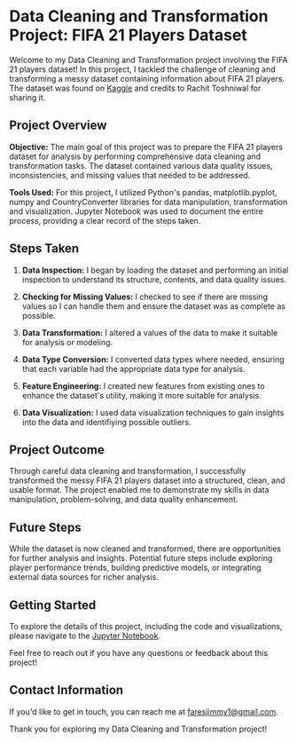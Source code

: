 # Data Cleaning and Transformation Project: FIFA 21 Players Dataset

Welcome to my Data Cleaning and Transformation project involving the FIFA 21 players dataset! In this project, I tackled the challenge of cleaning and transforming a messy dataset containing information about FIFA 21 players. The dataset was found on [Kaggle](https://www.kaggle.com/datasets/yagunnersya/fifa-21-messy-raw-dataset-for-cleaning-exploring) and credits to Rachit Toshniwal for sharing it.

## Project Overview

**Objective:** The main goal of this project was to prepare the FIFA 21 players dataset for analysis by performing comprehensive data cleaning and transformation tasks. The dataset contained various data quality issues, inconsistencies, and missing values that needed to be addressed.

**Tools Used:** For this project, I utilized Python's pandas, matplotlib.pyplot, numpy and CountryConverter libraries for data manipulation, transformation and visualization. Jupyter Notebook was used to document the entire process, providing a clear record of the steps taken.

## Steps Taken

1. **Data Inspection:** I began by loading the dataset and performing an initial inspection to understand its structure, contents, and data quality issues.

2. **Checking for Missing Values:** I checked to see if there are missing values so I can handle them and ensure the dataset was as complete as possible.

3. **Data Transformation:** I altered a values of the data to make it suitable for analysis or modeling.

4. **Data Type Conversion:** I converted data types where needed, ensuring that each variable had the appropriate data type for analysis.

7. **Feature Engineering:** I created new features from existing ones to enhance the dataset's utility, making it more suitable for analysis.

8. **Data Visualization:** I used data visualization techniques to gain insights into the data and identifiying possible outliers.

## Project Outcome

Through careful data cleaning and transformation, I successfully transformed the messy FIFA 21 players dataset into a structured, clean, and usable format. The project enabled me to demonstrate my skills in data manipulation, problem-solving, and data quality enhancement.

## Future Steps

While the dataset is now cleaned and transformed, there are opportunities for further analysis and insights. Potential future steps include exploring player performance trends, building predictive models, or integrating external data sources for richer analysis.

## Getting Started

To explore the details of this project, including the code and visualizations, please navigate to the [Jupyter Notebook](fifa21_data_cleaning.ipynb).

Feel free to reach out if you have any questions or feedback about this project!

## Contact Information

If you'd like to get in touch, you can reach me at [faresjimmy1@gmail.com](mailto:faresjimmy1@gmail).

Thank you for exploring my Data Cleaning and Transformation project!

